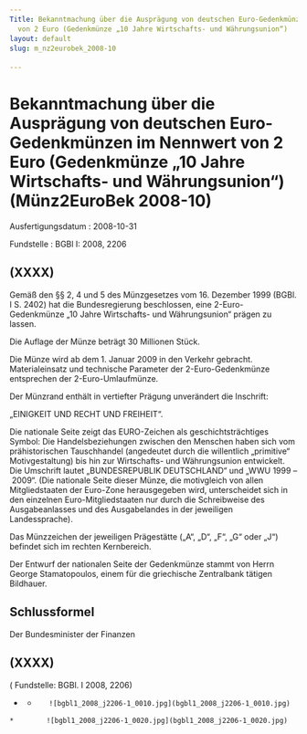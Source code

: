 ```yaml
---
Title: Bekanntmachung über die Ausprägung von deutschen Euro-Gedenkmünzen im Nennwert
  von 2 Euro (Gedenkmünze „10 Jahre Wirtschafts- und Währungsunion“)
layout: default
slug: m_nz2eurobek_2008-10

---
```


# Bekanntmachung über die Ausprägung von deutschen Euro-Gedenkmünzen im Nennwert von 2 Euro (Gedenkmünze „10 Jahre Wirtschafts- und Währungsunion“) (Münz2EuroBek 2008-10)

Ausfertigungsdatum
:   2008-10-31

Fundstelle
:   BGBl I: 2008, 2206


## (XXXX)

Gemäß den §§ 2, 4 und 5 des Münzgesetzes vom 16. Dezember 1999 (BGBl.
I S. 2402) hat die Bundesregierung beschlossen, eine 2-Euro-
Gedenkmünze „10 Jahre Wirtschafts- und Währungsunion“ prägen zu
lassen.

Die Auflage der Münze beträgt 30 Millionen Stück.

Die Münze wird ab dem 1. Januar 2009 in den Verkehr gebracht.
Materialeinsatz und technische Parameter der 2-Euro-Gedenkmünze
entsprechen der 2-Euro-Umlaufmünze.

Der Münzrand enthält in vertiefter Prägung unverändert die Inschrift:

„EINIGKEIT UND RECHT UND FREIHEIT“.

Die nationale Seite zeigt das EURO-Zeichen als geschichtsträchtiges
Symbol: Die Handelsbeziehungen zwischen den Menschen haben sich vom
prähistorischen Tauschhandel (angedeutet durch die willentlich
„primitive“ Motivgestaltung) bis hin zur Wirtschafts- und
Währungsunion entwickelt. Die Umschrift lautet „BUNDESREPUBLIK
DEUTSCHLAND“ und „WWU 1999 – 2009“. (Die nationale Seite dieser Münze,
die motivgleich von allen Mitgliedstaaten der Euro-Zone herausgegeben
wird, unterscheidet sich in den einzelnen Euro-Mitgliedstaaten nur
durch die Schreibweise des Ausgabeanlasses und des Ausgabelandes in
der jeweiligen Landessprache).

Das Münzzeichen der jeweiligen Prägestätte („A“, „D“, „F“, „G“ oder
„J“) befindet sich im rechten Kernbereich.

Der Entwurf der nationalen Seite der Gedenkmünze stammt von Herrn
George Stamatopoulos, einem für die griechische Zentralbank tätigen
Bildhauer.


## Schlussformel

Der Bundesminister der Finanzen


## (XXXX)

( Fundstelle: BGBl. I 2008, 2206)

*    *        ![bgbl1_2008_j2206-1_0010.jpg](bgbl1_2008_j2206-1_0010.jpg)
    *        ![bgbl1_2008_j2206-1_0020.jpg](bgbl1_2008_j2206-1_0020.jpg)


